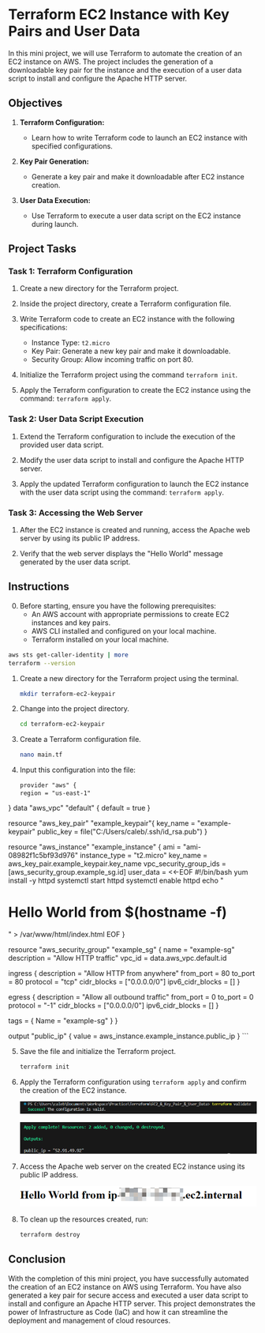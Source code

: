 # Terraform EC2 Instance with Key Pairs and User Data

In this mini project, we will use Terraform to automate the creation of an EC2 instance on AWS. The project includes the generation of a downloadable key pair for the instance and the execution of a user data script to install and configure the Apache HTTP server.

## Objectives

1. **Terraform Configuration:**
    - Learn how to write Terraform code to launch an EC2 instance with specified configurations.

2. **Key Pair Generation:**
    - Generate a key pair and make it downloadable after EC2 instance creation.

3. **User Data Execution:**
    - Use Terraform to execute a user data script on the EC2 instance during launch.

## Project Tasks

### Task 1: Terraform Configuration

1. Create a new directory for the Terraform project.

2. Inside the project directory, create a Terraform configuration file.

3. Write Terraform code to create an EC2 instance with the following specifications:
    - Instance Type: `t2.micro`
    - Key Pair: Generate a new key pair and make it downloadable.
    - Security Group: Allow incoming traffic on port 80.

4. Initialize the Terraform project using the command `terraform init`.

5. Apply the Terraform configuration to create the EC2 instance using the command: `terraform apply`.

### Task 2: User Data Script Execution

1. Extend the Terraform configuration to include the execution of the provided user data script.

2. Modify the user data script to install and configure the Apache HTTP server.

3. Apply the updated Terraform configuration to launch the EC2 instance with the user data script using the command: `terraform apply`.

### Task 3: Accessing the Web Server

1. After the EC2 instance is created and running, access the Apache web server by using its public IP address.

2. Verify that the web server displays the "Hello World" message generated by the user data script.

## Instructions
0. Before starting, ensure you have the following prerequisites:
    - An AWS account with appropriate permissions to create EC2 instances and key pairs.
    - AWS CLI installed and configured on your local machine.
    - Terraform installed on your local machine.
     
``` bash
aws sts get-caller-identity | more
terraform --version
```

1. Create a new directory for the Terraform project using the terminal.

    ```bash
    mkdir terraform-ec2-keypair
    ```

2. Change into the project directory.

    ```bash
    cd terraform-ec2-keypair
    ```

3. Create a Terraform configuration file.

    ```bash
    nano main.tf
    ```

4. Input this configuration into the file:

    ```hcl
    provider "aws" {
    region = "us-east-1"
}
data "aws_vpc" "default" {
  default = true
}


resource "aws_key_pair" "example_keypair"{
    key_name = "example-keypair"
    public_key = file("C:/Users/caleb/.ssh/id_rsa.pub")
}

resource "aws_instance" "example_instance" {
    ami = "ami-08982f1c5bf93d976"
    instance_type = "t2.micro"
    key_name = aws_key_pair.example_keypair.key_name
    vpc_security_group_ids = [aws_security_group.example_sg.id]
    user_data = <<-EOF
        #!/bin/bash
        yum install -y httpd
        systemctl start httpd
        systemctl enable httpd
        echo "<h1> Hello World from $(hostname -f)</h1>" > /var/www/html/index.html
        EOF
}

resource "aws_security_group" "example_sg" {
  name        = "example-sg"
  description = "Allow HTTP traffic"
  vpc_id      = data.aws_vpc.default.id

  ingress {
    description      = "Allow HTTP from anywhere"
    from_port        = 80
    to_port          = 80
    protocol         = "tcp"
    cidr_blocks      = ["0.0.0.0/0"]
    ipv6_cidr_blocks = []
  }

  egress {
    description      = "Allow all outbound traffic"
    from_port        = 0
    to_port          = 0
    protocol         = "-1"
    cidr_blocks      = ["0.0.0.0/0"]
    ipv6_cidr_blocks = []
  }

  tags = {
    Name = "example-sg"
  }
}

output "public_ip" {
  value = aws_instance.example_instance.public_ip
}
    ```

5. Save the file and initialize the Terraform project.

    ```bash
    terraform init
    ```

6. Apply the Terraform configuration using `terraform apply` and confirm the creation of the EC2 instance.

    ![validate](img/validate.png)

    ![apply](img/apply.png)

7. Access the Apache web server on the created EC2 instance using its public IP address.

    ![site](img/site.png)

8. To clean up the resources created, run:

    ```bash
    terraform destroy
    ```
## Conclusion

With the completion of this mini project, you have successfully automated the creation of an EC2 instance on AWS using Terraform. You have also generated a key pair for secure access and executed a user data script to install and configure an Apache HTTP server. This project demonstrates the power of Infrastructure as Code (IaC) and how it can streamline the deployment and management of cloud resources.